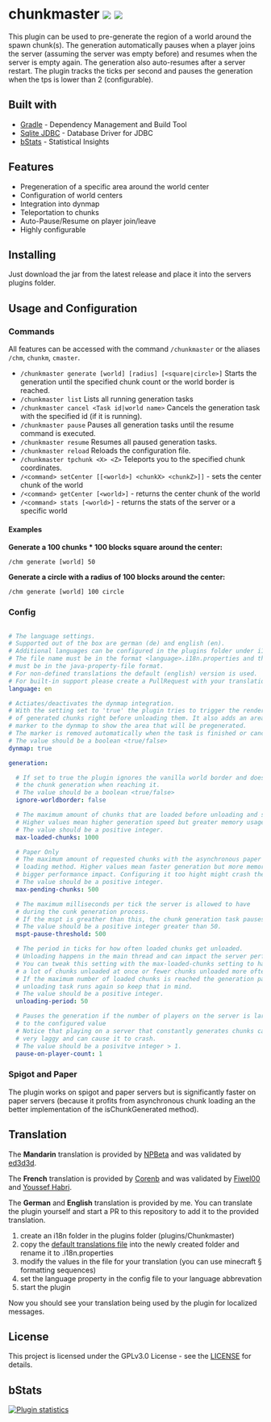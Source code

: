 # chunkmaster ![](https://abstruse.trivernis.net/badge/1) ![](https://img.shields.io/discord/729250668162056313)

This plugin can be used to pre-generate the region of a world around the spawn chunk(s).
The generation automatically pauses when a player joins the server (assuming the server was empty before)
and resumes when the server is empty again. The generation also auto-resumes after a server
restart. The plugin tracks the ticks per second and pauses the generation when the tps
is lower than 2 (configurable).

## Built with

- [Gradle](https://gradle.org/) - Dependency Management and Build Tool
- [Sqlite JDBC](https://bitbucket.org/xerial/sqlite-jdbc/) - Database Driver for JDBC
- [bStats](https://bstats.org/) - Statistical Insights

## Features

- Pregeneration of a specific area around the world center
- Configuration of world centers
- Integration into dynmap
- Teleportation to chunks
- Auto-Pause/Resume on player join/leave
- Highly configurable

## Installing

Just download the jar from the latest release and place it into the servers plugins folder.

## Usage and Configuration

### Commands

All features can be accessed with the command `/chunkmaster` or the aliases `/chm`, `chunkm`, `cmaster`.

- `/chunkmaster generate [world] [radius] [<square|circle>]` Starts the generation until the specified chunk count or the world border is reached.
- `/chunkmaster list` Lists all running generation tasks
- `/chunkmaster cancel <Task id|world name>` Cancels the generation task with the specified id (if it is running).
- `/chunkmaster pause` Pauses all generation tasks until the resume command is executed.
- `/chunkmaster resume` Resumes all paused generation tasks.
- `/chunkmaster reload` Reloads the configuration file.
- `/chunkmaster tpchunk <X> <Z>` Teleports you to the specified chunk coordinates.
- `/<command> setCenter [[<world>] <chunkX> <chunkZ>]]` - sets the center chunk of the world
- `/<command> getCenter [<world>]` - returns the center chunk of the world
- `/<command> stats [<world>]` - returns the stats of the server or a specific world

#### Examples
**Generate a 100 chunks * 100 blocks square around the center:**

`/chm generate [world] 50`

**Generate a circle with a radius of 100 blocks around the center:**

`/chm generate [world] 100 circle`

### Config

```yaml

# The language settings.
# Supported out of the box are german (de) and english (en).
# Additional languages can be configured in the plugins folder under i18n.
# The file name must be in the format <language>.i18n.properties and the content
# must be in the java-property-file format.
# For non-defined translations the default (english) version is used.
# For built-in support please create a PullRequest with your translation.
language: en

# Actiates/deactivates the dynmap integration.
# With the setting set to 'true' the plugin tries to trigger the rendering
# of generated chunks right before unloading them. It also adds an area
# marker to the dynmap to show the area that will be pregenerated.
# The marker is removed automatically when the task is finished or canceled.
# The value should be a boolean <true/false>
dynmap: true

generation:

  # If set to true the plugin ignores the vanilla world border and doesn't stop
  # the chunk generation when reaching it.
  # The value should be a boolean <true/false>
  ignore-worldborder: false

  # The maximum amount of chunks that are loaded before unloading and saving them.
  # Higher values mean higher generation speed but greater memory usage.
  # The value should be a positive integer.
  max-loaded-chunks: 1000

  # Paper Only
  # The maximum amount of requested chunks with the asynchronous paper chunk
  # loading method. Higher values mean faster generation but more memory usage and
  # bigger performance impact. Configuring it too hight might crash the server.
  # The value should be a positive integer.
  max-pending-chunks: 500

  # The maximum milliseconds per tick the server is allowed to have
  # during the cunk generation process.
  # If the mspt is greather than this, the chunk generation task pauses.
  # The value should be a positive integer greater than 50. 
  mspt-pause-threshold: 500

  # The period in ticks for how often loaded chunks get unloaded.
  # Unloading happens in the main thread and can impact the server performance.
  # You can tweak this setting with the max-loaded-chunks setting to have either
  # a lot of chunks unloaded at once or fewer chunks unloaded more often.
  # If the maximum number of loaded chunks is reached the generation pauses until the
  # unloading task runs again so keep that in mind.
  # The value should be a positive integer.
  unloading-period: 50

  # Pauses the generation if the number of players on the server is larger or equal
  # to the configured value
  # Notice that playing on a server that constantly generates chunks can be
  # very laggy and can cause it to crash.
  # The value should be a posivitve integer > 1.
  pause-on-player-count: 1
```

### Spigot and Paper

The plugin works on spigot and paper servers but is significantly faster on paper servers
(because it profits from asynchronous chunk loading an the better implementation of the
isChunkGenerated method).

## Translation

The **Mandarin** translation is provided by [NPBeta](https://github.com/NPBeta) and
was validated by [ed3d3d](https://twitter.com/ed3d3d).

The **French** translation is provided by [Corenb](https://github.com/Corenb) and
was validated by [Fiwel00](https://github.com/Fiwel00) and [Youssef Habri](https://github.com/youssefhabri).

The **German** and **English** translation is provided by me.
You can translate the plugin yourself and start a PR to this repository to add it to the
provided translation.

1. create an i18n folder in the plugins folder (plugins/Chunkmaster)
2. copy the [default translations file](https://github.com/Trivernis/spigot-chunkmaster/blob/master/src/main/resources/i18n/DEFAULT.i18n.properties) 
into the newly created folder and rename it to <language-abbrevation>.i18n.properties
3. modify the values in the file for your translation (you can use minecraft § formatting sequences)
4. set the language property in the config file to your language abbrevation
5. start the plugin

Now you should see your translation being used by the plugin for localized messages.

## License

This project is licensed under the GPLv3.0 License - see the 
[LICENSE](https://github.com/Trivernis/spigot-chunkmaster/blob/master/LICENSE) for details.

## bStats

[![Plugin statistics](https://bstats.org/signatures/bukkit/chunkmaster.svg)](https://bstats.org/plugin/bukkit/Chunkmaster/5639)
